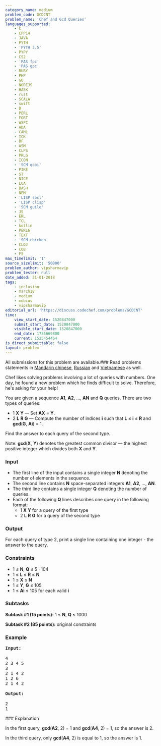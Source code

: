 ```yaml
---
category_name: medium
problem_code: GCDCNT
problem_name: 'Chef and Gcd Queries'
languages_supported:
    - C
    - CPP14
    - JAVA
    - PYTH
    - 'PYTH 3.5'
    - PYPY
    - CS2
    - 'PAS fpc'
    - 'PAS gpc'
    - RUBY
    - PHP
    - GO
    - NODEJS
    - HASK
    - rust
    - SCALA
    - swift
    - D
    - PERL
    - FORT
    - WSPC
    - ADA
    - CAML
    - ICK
    - BF
    - ASM
    - CLPS
    - PRLG
    - ICON
    - 'SCM qobi'
    - PIKE
    - ST
    - NICE
    - LUA
    - BASH
    - NEM
    - 'LISP sbcl'
    - 'LISP clisp'
    - 'SCM guile'
    - JS
    - ERL
    - TCL
    - kotlin
    - PERL6
    - TEXT
    - 'SCM chicken'
    - CLOJ
    - COB
    - FS
max_timelimit: '1'
source_sizelimit: '50000'
problem_author: vipsharmavip
problem_tester: null
date_added: 31-01-2018
tags:
    - inclusion
    - march18
    - medium
    - mobius
    - vipsharmavip
editorial_url: 'https://discuss.codechef.com/problems/GCDCNT'
time:
    view_start_date: 1520847000
    submit_start_date: 1520847000
    visible_start_date: 1520847000
    end_date: 1735669800
    current: 1525454464
is_direct_submittable: false
layout: problem
---
```

All submissions for this problem are available.### Read problems statements in [Mandarin chinese](http://www.codechef.com/download/translated/MARCH18/mandarin/GCDCNT.pdf), [Russian](http://www.codechef.com/download/translated/MARCH18/russian/GCDCNT.pdf) and [Vietnamese](http://www.codechef.com/download/translated/MARCH18/vietnamese/GCDCNT.pdf) as well.

Chef likes solving problems involving a lot of queries with numbers. One day, he found a new problem which he finds difficult to solve. Therefore, he's asking for your help!

You are given a sequence **A1**, **A2**, ..., **AN** and **Q** queries. There are two types of queries:

- 1 **X** **Y** — Set **AX** = **Y**.
- 2 **L** **R** **G** — Compute the number of indices **i** such that **L** ≤ **i** ≤ **R** and **gcd**(**G**, **Ai**) = 1.

Find the answer to each query of the second type.

Note: **gcd**(**X**, **Y**) denotes the greatest common divisor — the highest positive integer which divides both **X** and **Y**.

### Input

- The first line of the input contains a single integer **N** denoting the number of elements in the sequence.
- The second line contains **N** space-separated integers **A1**, **A2**, ..., **AN**.
- The third line contains a single integer **Q** denoting the number of queries.
- Each of the following **Q** lines describes one query in the following format: 
  - 1 **X** **Y** for a query of the first type
  - 2 **L** **R** **G** for a query of the second type

### Output

For each query of type 2, print a single line containing one integer - the answer to the query.

### Constraints

- 1 ≤ **N**, **Q** ≤ 5 · 104
- 1 ≤ **L** ≤ **R** ≤ **N**
- 1 ≤ **X** ≤ **N**
- 1 ≤ **Y**, **G** ≤ 105
- 1 ≤ **Ai** ≤ 105 for each valid **i**

### Subtasks 

**Subtask #1 (15 points):** 1 ≤ **N**, **Q** ≤ 1000

**Subtask #2 (85 points):** original constraints

### Example

<pre><b>Input:</b>

4
2 3 4 5
3
2 1 4 2
1 2 6
2 1 4 2

<b>Output:</b>

2
1
</pre>### Explanation

In the first query, **gcd**(**A2**, 2) = 1 and **gcd**(**A4**, 2) = 1, so the answer is 2.

In the third query, only **gcd**(**A4**, 2) is equal to 1, so the answer is 1.
